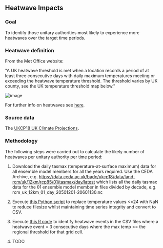 ## Heatwave Impacts

### Goal

To identify those unitary authorities most likely to experience more heatwaves over the target time periods.

### Heatwave definition

From the Met Office website:

"A UK heatwave threshold is met when a location records a period of at least three consecutive days with daily maximum temperatures meeting or exceeding the heatwave temperature threshold. The threshold varies by UK county, see the UK temperature threshold map below."

![image](https://user-images.githubusercontent.com/35728981/111479578-03acd780-8729-11eb-87bf-2f3e415e6c2d.png)

For further info on heatwaves see [here](https://www.metoffice.gov.uk/weather/learn-about/weather/types-of-weather/temperature/heatwave).

### Source data

The [UKCP18 UK Climate Projections](https://github.com/COP26-Hackathon/Met-Office-Climate-Data-Challenge-March_2021/wiki/Data-Sources#uk-climate-projections).

### Methodology

The following steps were carried out to calculate the likely number of heatwaves per unitary authority per time period:

1. Download the daily tasmax (temperature-at-surface maximum) data for all ensemble model members for all the years required. Use the CEDA Archive, e.g. https://data.ceda.ac.uk/badc/ukcp18/data/land-rcm/uk/12km/rcp85/01/tasmax/day/latest which lists all the daily tasmax data for the 01 ensemble model member in files divided by decade, e.g. rcm_uk_12km_01_day_20501201-20601130.nc

2. Execute [this Python script](https://github.com/mo-simoneaton/county-climate-impacts/blob/master/ns_csv_conversion2_tasmin.py) to replace temperature values <=24 with NaN to reduce filesize whilst maintaining time series integrity and convert to CSV.

3. Execute [this R code](https://github.com/mo-simoneaton/county-climate-impacts/tree/master/Heatwave%20classifier) to identify heatwave events in the CSV files where a heatwave event = 3 consecutive days where the max temp >= the regional threshold for that grid cell.

4. TODO
